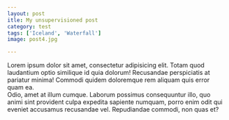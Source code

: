 ```yaml
---
layout: post
itle: My unsupervisioned post
category: test
tags: ['Iceland', 'Waterfall']
image: post4.jpg

---
```


<div>Lorem ipsum dolor sit amet, consectetur adipisicing elit. Totam quod laudantium optio similique id quia dolorum! Recusandae perspiciatis at pariatur minima! Commodi quidem doloremque rem aliquam quis error quam ea.</div>
<div>Odio, amet at illum cumque. Laborum possimus consequuntur illo, quo animi sint provident culpa expedita sapiente numquam, porro enim odit qui eveniet accusamus recusandae vel. Repudiandae commodi, non quas et?</div>